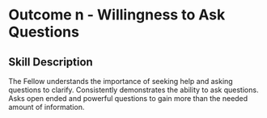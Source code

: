 # Outcome n - Willingness to Ask Questions


## Skill Description

The Fellow understands the importance of seeking help and asking questions to clarify. Consistently demonstrates the ability to ask questions. Asks open ended and powerful questions to gain more than the needed amount of information.
